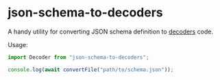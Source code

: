 # json-schema-to-decoders

A handy utility for converting JSON schema definition to [decoders](https://decoders.cc) code.

Usage:

```ts
import Decoder from "json-schema-to-decoders";

console.log(await convertFile("path/to/schema.json"));
```
